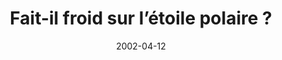 ---
title: Fait-il froid sur l’étoile polaire ?
authors: [Hector D’Ysciple]
date: 2002-04-12
duplicate: 1030
---